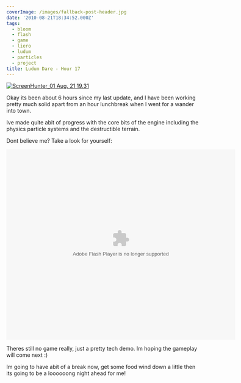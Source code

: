 ```yaml
---
coverImage: /images/fallback-post-header.jpg
date: '2010-08-21T18:34:52.000Z'
tags:
  - bloom
  - flash
  - game
  - liero
  - ludum
  - particles
  - project
title: Ludum Dare - Hour 17
---
```


[![](/wp-content/uploads/2010/08/ScreenHunter_01-Aug.-21-19.31.jpg "ScreenHunter_01 Aug. 21 19.31")](/wp-content/uploads/2010/08/ScreenHunter_01-Aug.-21-19.31.jpg)

Okay its been about 6 hours since my last update, and I have been working pretty much solid apart from an hour lunchbreak when I went for a wander into town.

<!-- more -->

Ive made quite abit of progress with the core bits of the engine including the physics particle systems and the destructible terrain.

Dont believe me? Take a look for yourself:

<object style="width: 600px; height: 500px;" classid="clsid:d27cdb6e-ae6d-11cf-96b8-444553540000" width="600" height="500" codebase="https://download.macromedia.com/pub/shockwave/cabs/flash/swflash.cab#version=6,0,40,0"><param name="src" value="https://www.mikecann.co.uk/DumpingGround/ld/18/02/LudumDare18.swf" /><embed style="width: 600px; height: 500px;" type="application/x-shockwave-flash" width="600" height="500" src="https://www.mikecann.co.uk/DumpingGround/ld/18/02/LudumDare18.swf"></embed></object>

Theres still no game really, just a pretty tech demo. Im hoping the gameplay will come next :)

Im going to have abit of a break now, get some food wind down a little then its going to be a loooooong night ahead for me!
